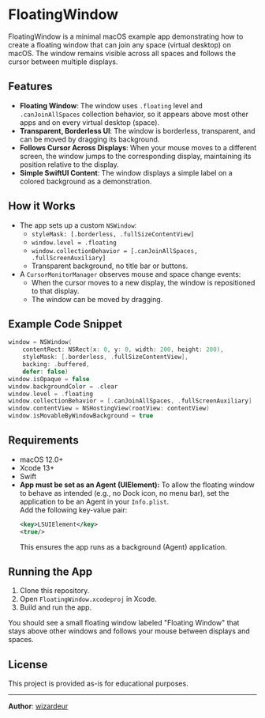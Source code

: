 # FloatingWindow

FloatingWindow is a minimal macOS example app demonstrating how to create a floating window that can join any space (virtual desktop) on macOS. The window remains visible across all spaces and follows the cursor between multiple displays.

## Features

- **Floating Window**: The window uses `.floating` level and `.canJoinAllSpaces` collection behavior, so it appears above most other apps and on every virtual desktop (space).
- **Transparent, Borderless UI**: The window is borderless, transparent, and can be moved by dragging its background.
- **Follows Cursor Across Displays**: When your mouse moves to a different screen, the window jumps to the corresponding display, maintaining its position relative to the display.
- **Simple SwiftUI Content**: The window displays a simple label on a colored background as a demonstration.

## How it Works

- The app sets up a custom `NSWindow`:
  - `styleMask: [.borderless, .fullSizeContentView]`
  - `window.level = .floating`
  - `window.collectionBehavior = [.canJoinAllSpaces, .fullScreenAuxiliary]`
  - Transparent background, no title bar or buttons.
- A `CursorMonitorManager` observes mouse and space change events:
  - When the cursor moves to a new display, the window is repositioned to that display.
  - The window can be moved by dragging.

## Example Code Snippet

```swift
window = NSWindow(
    contentRect: NSRect(x: 0, y: 0, width: 200, height: 200),
    styleMask: [.borderless, .fullSizeContentView],
    backing: .buffered,
    defer: false)
window.isOpaque = false
window.backgroundColor = .clear
window.level = .floating
window.collectionBehavior = [.canJoinAllSpaces, .fullScreenAuxiliary]
window.contentView = NSHostingView(rootView: contentView)
window.isMovableByWindowBackground = true
```

## Requirements

- macOS 12.0+
- Xcode 13+
- Swift
- **App must be set as an Agent (UIElement):**
  To allow the floating window to behave as intended (e.g., no Dock icon, no menu bar), set the application to be an Agent in your `Info.plist`.  
  Add the following key-value pair:
  ```xml
  <key>LSUIElement</key>
  <true/>
  ```
  This ensures the app runs as a background (Agent) application.

## Running the App

1. Clone this repository.
2. Open `FloatingWindow.xcodeproj` in Xcode.
3. Build and run the app.

You should see a small floating window labeled "Floating Window" that stays above other windows and follows your mouse between displays and spaces.

## License

This project is provided as-is for educational purposes.

---

**Author**: [wizardeur](https://github.com/wizardeur)
